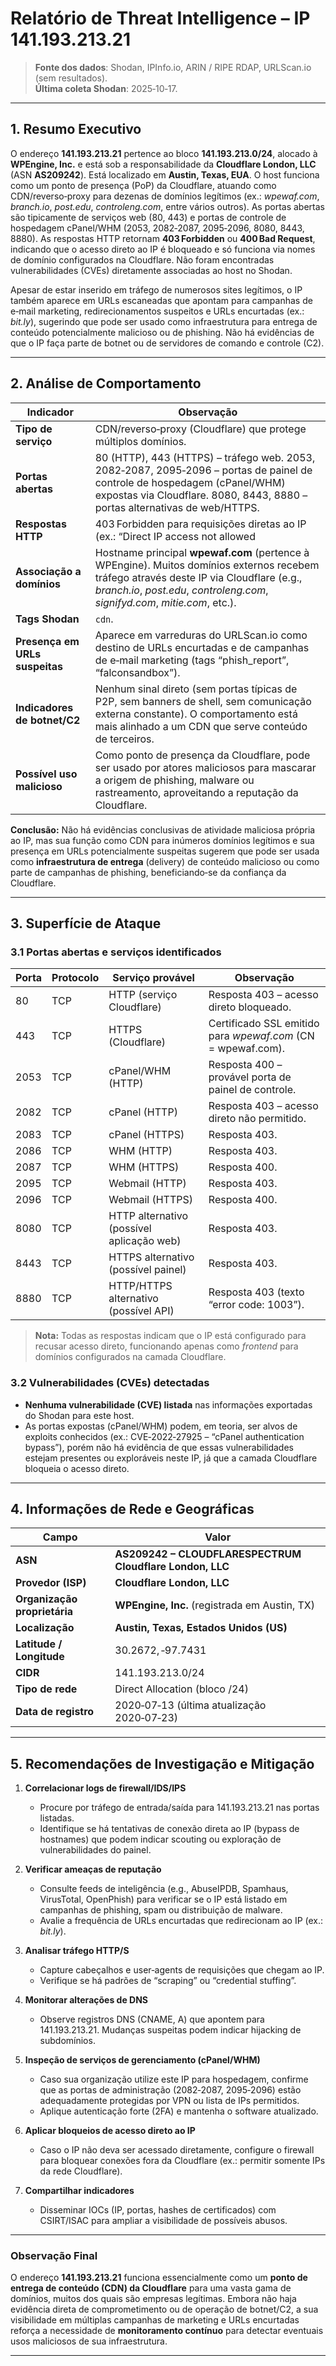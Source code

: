 # Relatório de Threat Intelligence – IP **141.193.213.21**

> **Fonte dos dados**: Shodan, IPInfo.io, ARIN / RIPE RDAP, URLScan.io (sem resultados).  
> **Última coleta Shodan**: 2025‑10‑17.  

---

## 1. Resumo Executivo
O endereço **141.193.213.21** pertence ao bloco **141.193.213.0/24**, alocado à **WPEngine, Inc.** e está sob a responsabilidade da **Cloudflare London, LLC** (ASN **AS209242**). Está localizado em **Austin, Texas, EUA**. O host funciona como um ponto de presença (PoP) da Cloudflare, atuando como CDN/reverso‑proxy para dezenas de domínios legítimos (ex.: *wpewaf.com*, *branch.io*, *post.edu*, *controleng.com*, entre vários outros). As portas abertas são tipicamente de serviços web (80, 443) e portas de controle de hospedagem cPanel/WHM (2053, 2082‑2087, 2095‑2096, 8080, 8443, 8880). As respostas HTTP retornam **403 Forbidden** ou **400 Bad Request**, indicando que o acesso direto ao IP é bloqueado e só funciona via nomes de domínio configurados na Cloudflare. Não foram encontradas vulnerabilidades (CVEs) diretamente associadas ao host no Shodan.

Apesar de estar inserido em tráfego de numerosos sites legítimos, o IP também aparece em URLs escaneadas que apontam para campanhas de e‑mail marketing, redirecionamentos suspeitos e URLs encurtadas (ex.: *bit.ly*), sugerindo que pode ser usado como infraestrutura para entrega de conteúdo potencialmente malicioso ou de phishing. Não há evidências de que o IP faça parte de botnet ou de servidores de comando e controle (C2).

---

## 2. Análise de Comportamento
| Indicador | Observação |
|-----------|------------|
| **Tipo de serviço** | CDN/reverso‑proxy (Cloudflare) que protege múltiplos domínios. |
| **Portas abertas** | 80 (HTTP), 443 (HTTPS) – tráfego web. 2053, 2082‑2087, 2095‑2096 – portas de painel de controle de hospedagem (cPanel/WHM) expostas via Cloudflare. 8080, 8443, 8880 – portas alternativas de web/HTTPS. |
| **Respostas HTTP** | 403 Forbidden para requisições diretas ao IP (ex.: “Direct IP access not allowed | Cloudflare”). 400 Bad Request quando protocolo HTTP é enviado a portas HTTPS (ex.: “The plain HTTP request was sent to HTTPS port”). |
| **Associação a domínios** | Hostname principal **wpewaf.com** (pertence à WPEngine). Muitos domínios externos recebem tráfego através deste IP via Cloudflare (e.g., *branch.io*, *post.edu*, *controleng.com*, *signifyd.com*, *mitie.com*, etc.). |
| **Tags Shodan** | `cdn`. |
| **Presença em URLs suspeitas** | Aparece em varreduras do URLScan.io como destino de URLs encurtadas e de campanhas de e‑mail marketing (tags “phish_report”, “falconsandbox”). |
| **Indicadores de botnet/C2** | Nenhum sinal direto (sem portas típicas de P2P, sem banners de shell, sem comunicação externa constante). O comportamento está mais alinhado a um CDN que serve conteúdo de terceiros. |
| **Possível uso malicioso** | Como ponto de presença da Cloudflare, pode ser usado por atores maliciosos para mascarar a origem de phishing, malware ou rastreamento, aproveitando a reputação da Cloudflare. |

**Conclusão:** Não há evidências conclusivas de atividade maliciosa própria ao IP, mas sua função como CDN para inúmeros domínios legítimos e sua presença em URLs potencialmente suspeitas sugerem que pode ser usada como **infraestrutura de entrega** (delivery) de conteúdo malicioso ou como parte de campanhas de phishing, beneficiando‑se da confiança da Cloudflare.

---

## 3. Superfície de Ataque

### 3.1 Portas abertas e serviços identificados
| Porta | Protocolo | Serviço provável | Observação |
|------|-----------|------------------|------------|
| 80   | TCP | HTTP (serviço Cloudflare) | Resposta 403 – acesso direto bloqueado. |
| 443  | TCP | HTTPS (Cloudflare) | Certificado SSL emitido para *wpewaf.com* (CN = wpewaf.com). |
| 2053 | TCP | cPanel/WHM (HTTP) | Resposta 400 – provável porta de painel de controle. |
| 2082 | TCP | cPanel (HTTP) | Resposta 403 – acesso direto não permitido. |
| 2083 | TCP | cPanel (HTTPS) | Resposta 403. |
| 2086 | TCP | WHM (HTTP) | Resposta 403. |
| 2087 | TCP | WHM (HTTPS) | Resposta 400. |
| 2095 | TCP | Webmail (HTTP) | Resposta 403. |
| 2096 | TCP | Webmail (HTTPS) | Resposta 400. |
| 8080 | TCP | HTTP alternativo (possível aplicação web) | Resposta 403. |
| 8443 | TCP | HTTPS alternativo (possível painel) | Resposta 403. |
| 8880 | TCP | HTTP/HTTPS alternativo (possível API) | Resposta 403 (texto “error code: 1003”). |

> **Nota:** Todas as respostas indicam que o IP está configurado para recusar acesso direto, funcionando apenas como *frontend* para domínios configurados na camada Cloudflare.

### 3.2 Vulnerabilidades (CVEs) detectadas
- **Nenhuma vulnerabilidade (CVE) listada** nas informações exportadas do Shodan para este host.  
- As portas expostas (cPanel/WHM) podem, em teoria, ser alvos de exploits conhecidos (ex.: CVE‑2022‑27925 – “cPanel authentication bypass”), porém não há evidência de que essas vulnerabilidades estejam presentes ou exploráveis neste IP, já que a camada Cloudflare bloqueia o acesso direto.

---

## 4. Informações de Rede e Geográficas

| Campo | Valor |
|-------|-------|
| **ASN** | **AS209242 – CLOUDFLARESPECTRUM Cloudflare London, LLC** |
| **Provedor (ISP)** | **Cloudflare London, LLC** |
| **Organização proprietária** | **WPEngine, Inc.** (registrada em Austin, TX) |
| **Localização** | **Austin, Texas, Estados Unidos (US)** |
| **Latitude / Longitude** | 30.2672, ‑97.7431 |
| **CIDR** | 141.193.213.0/24 |
| **Tipo de rede** | Direct Allocation (bloco /24) |
| **Data de registro** | 2020‑07‑13 (última atualização 2020‑07‑23) |

---

## 5. Recomendações de Investigação e Mitigação

1. **Correlacionar logs de firewall/IDS/IPS**  
   - Procure por tráfego de entrada/saída para 141.193.213.21 nas portas listadas.  
   - Identifique se há tentativas de conexão direta ao IP (bypass de hostnames) que podem indicar scouting ou exploração de vulnerabilidades do painel.

2. **Verificar ameaças de reputação**  
   - Consulte feeds de inteligência (e.g., AbuseIPDB, Spamhaus, VirusTotal, OpenPhish) para verificar se o IP está listado em campanhas de phishing, spam ou distribuição de malware.  
   - Avalie a frequência de URLs encurtadas que redirecionam ao IP (ex.: *bit.ly*).

3. **Analisar tráfego HTTP/S**  
   - Capture cabeçalhos e user‑agents de requisições que chegam ao IP.  
   - Verifique se há padrões de “scraping” ou “credential stuffing”.

4. **Monitorar alterações de DNS**  
   - Observe registros DNS (CNAME, A) que apontem para 141.193.213.21. Mudanças suspeitas podem indicar hijacking de subdomínios.

5. **Inspeção de serviços de gerenciamento (cPanel/WHM)**  
   - Caso sua organização utilize este IP para hospedagem, confirme que as portas de administração (2082‑2087, 2095‑2096) estão adequadamente protegidas por VPN ou lista de IPs permitidos.  
   - Aplique autenticação forte (2FA) e mantenha o software atualizado.

6. **Aplicar bloqueios de acesso direto ao IP**  
   - Caso o IP não deva ser acessado diretamente, configure o firewall para bloquear conexões fora da Cloudflare (ex.: permitir somente IPs da rede Cloudflare).  

7. **Compartilhar indicadores**  
   - Disseminar IOCs (IP, portas, hashes de certificados) com CSIRT/ISAC para ampliar a visibilidade de possíveis abusos.

---

### Observação Final
O endereço **141.193.213.21** funciona essencialmente como um **ponto de entrega de conteúdo (CDN) da Cloudflare** para uma vasta gama de domínios, muitos dos quais são empresas legítimas. Embora não haja evidência direta de comprometimento ou de operação de botnet/C2, a sua visibilidade em múltiplas campanhas de marketing e URLs encurtadas reforça a necessidade de **monitoramento contínuo** para detectar eventuais usos maliciosos de sua infraestrutura.  

---
